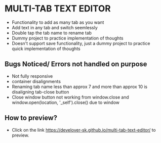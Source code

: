 # MULTI-TAB TEXT EDITOR

- Functionality to add as many tab as you want
- Add text in any tab and switch seemlessly
- Double tap the tab name to rename tab
- Dummy project to practice implementation of thoughts
- Doesn't support save functionality, just a dummy project to practice quick implementation of thoughts

## Bugs Noticed/ Errors not handled on purpose

- Not fully responsive
- container disalignments
- Renaming tab name less than approx 7 and more than approx 10 is disaligning tab-close button
- Close window button not working from window.close and window.open(location, '\_self').close() due to window

## How to preview?

- Click on the link https://develover-sk.github.io/multi-tab-text-editor/ to preview.
